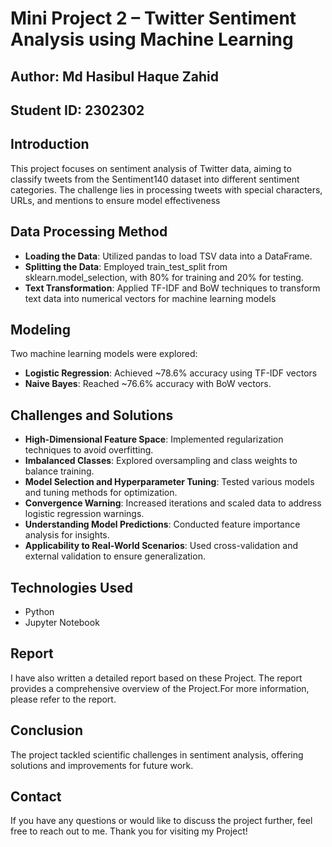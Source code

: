 # Mini Project 2 – Twitter Sentiment Analysis using Machine Learning
## Author: Md Hasibul Haque Zahid
## Student ID: 2302302

## Introduction
This project focuses on sentiment analysis of Twitter data, aiming to classify tweets from the Sentiment140 dataset into different sentiment categories. The challenge lies in processing tweets with special characters, URLs, and mentions to ensure model effectiveness

## Data Processing Method
- **Loading the Data**: Utilized pandas to load TSV data into a DataFrame.
- **Splitting the Data**: Employed train_test_split from sklearn.model_selection, with 80% for training and 20% for testing.
- **Text Transformation**: Applied TF-IDF and BoW techniques to transform text data into numerical vectors for machine learning models
## Modeling
Two machine learning models were explored:
- **Logistic Regression**: Achieved ~78.6% accuracy using TF-IDF vectors
- **Naive Bayes**: Reached ~76.6% accuracy with BoW vectors.

## Challenges and Solutions
- **High-Dimensional Feature Space**: Implemented regularization techniques to avoid overfitting.
- **Imbalanced Classes**: Explored oversampling and class weights to balance training.
- **Model Selection and Hyperparameter Tuning**: Tested various models and tuning methods for optimization.
- **Convergence Warning**: Increased iterations and scaled data to address logistic regression warnings.
- **Understanding Model Predictions**: Conducted feature importance analysis for insights.
- **Applicability to Real-World Scenarios**: Used cross-validation and external validation to ensure generalization.

## Technologies Used
- Python
- Jupyter Notebook

## Report
I have also written a detailed report based on these Project. The report provides a comprehensive overview of the Project.For more information, please refer to the report.

## Conclusion
The project tackled scientific challenges in sentiment analysis, offering solutions and improvements for future work.

## Contact
If you have any questions or would like to discuss the project further, feel free to reach out to me.
Thank you for visiting my Project!


